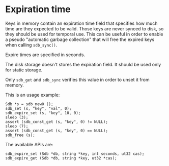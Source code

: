 Expiration time
===============

Keys in memory contain an expiration time field that specifies how much time are they expected to be valid. Those keys are never synced to disk, so they should be used for temporal use. This can be useful in order to enable a pseudo "automatic garbage collection" that will free the expired keys when calling `sdb_sync()`.

Expire times are specified in seconds.

The disk storage doesn't stores the expiration field. It should be used only for static storage.

Only `sdb_get` and `sdb_sync` verifies this value in order to unset it from memory.

This is an usage example:

	Sdb *s = sdb_new0 ();
	sdb_set (s, "key", "val", 0);
	sdb_expire_set (s, "key", 10, 0);
	sleep (3);
	assert (sdb_const_get (s, "key", 0) != NULL);
	sleep (7);
	assert (sdb_const_get (s, "key", 0) == NULL);
	sdb_free (s);

The available APIs are:

	sdb_expire_set (Sdb *db, string *key, int seconds, ut32 cas);
	sdb_expire_get (Sdb *db, string *key, ut32 *cas);
